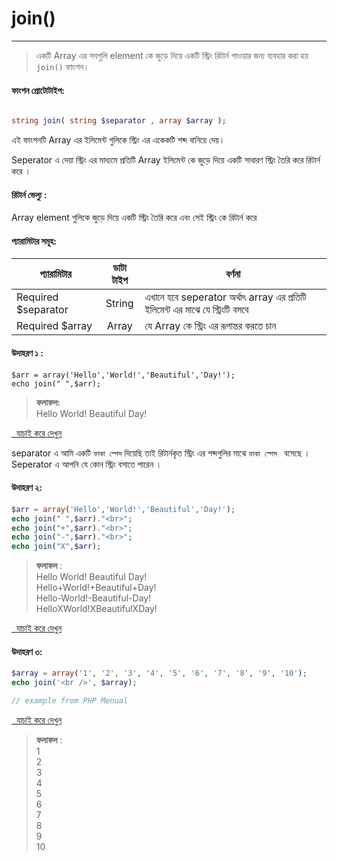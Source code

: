 # join()
---

> একটি Array  এর সবগুলি  element  কে জুড়ে দিয়ে একটি স্ট্রিং রিটার্ন পাওয়ার জন্য ব্যবহার করা হয় `join()` ফাংশন। 

#### ফাংশন প্রোটোটাইপ:

```php

string join( string $separator , array $array );

```


এই ফাংশনটি Array এর ইলিমেন্ট গুলিকে স্ট্রিং এর একেকটি শব্দ বানিয়ে দেয়।  

Seperator এ দেয়া স্ট্রিং এর মাধ্যমে প্রতিটি Array ইলিমেন্ট কে জুড়ে দিয়ে একটি সাধারণ স্ট্রিং তৈরি করে  রিটার্ন  করে । 


#### **রিটার্ন ভেল্যু** : 
Array element গুলিকে জুড়ে দিয়ে একটি স্ট্রিং তৈরি করে এবং সেই স্ট্রিং কে রিটার্ন করে 

#### প্যারামিটার সমূহ:

| প্যারামিটার | ডাটা টাইপ | বর্ণনা |
| --- | :---: | --- |
| <span class="param-required">Required</span> $separator | String | এখানে হবে seperator অর্থাৎ array এর প্রতিটি ইলিমেন্ট এর মাঝে যে স্ট্রিংটি বসবে |
| <span class="param-required">Required</span> $array | Array | যে Array কে স্ট্রিং এর রূপান্তর করতে চান |





#### উদাহরণ ১ :

```
$arr = array('Hello','World!','Beautiful','Day!');
echo join(" ",$arr);
``` 

> **ফলাফল:**<br/>
Hello World! Beautiful Day!

<a class="try-it" href="http://code.runnable.com/VtRd5AbXiqF0ljCY/join-example-1-for-php" target="_blank"><i class="fa fa-play"></i>&nbsp;&nbsp;যাচাই করে দেখুন</a>

separator এ আমি একটি `ফাকা স্পেস` দিয়েছি তাই রিটার্নকৃত স্ট্রিং এর শব্দগুলির মাঝে `ফাকা স্পেস ` বসেছে । 
Seperator এ আপনি যে কোন স্ট্রিং বসাতে পারেন । 
#### উদাহরণ ২:

```php
$arr = array('Hello','World!','Beautiful','Day!');
echo join(" ",$arr)."<br>";
echo join("+",$arr)."<br>";
echo join("-",$arr)."<br>"; 
echo join("X",$arr);
```

> **ফলাফল** :<br/>
 Hello World! Beautiful Day!<br>
 Hello+World!+Beautiful+Day!<br>
 Hello-World!-Beautiful-Day!<br>
 HelloXWorld!XBeautifulXDay!<br>

<a class="try-it" href="http://code.runnable.com/VtReJWk1xZp0XHvB/join-example-2-for-php" target="_blank"><i class="fa fa-play"></i>&nbsp;&nbsp;যাচাই করে দেখুন</a>

#### উদাহরণ ৩:

```php
$array = array('1', '2', '3', '4', '5', '6', '7', '8', '9', '10');    
echo join('<br />', $array);

// example from PHP Menual
```
<a class="try-it" href="http://code.runnable.com/VtReWQbXiqF0ljC6/join-example-3-for-php" target="_blank"><i class="fa fa-play"></i>&nbsp;&nbsp;যাচাই করে দেখুন</a>

> **ফলাফল** :<br/>
1<br/>
2<br/>
3<br/>
4<br/>
5<br/>
6<br/>
7<br/>
8<br/>
9<br/>
10
